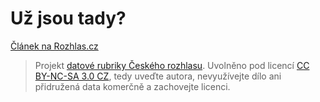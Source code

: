 # Už jsou tady?

[Článek na Rozhlas.cz](http://www.rozhlas.cz/zpravy/data/_zprava/kolik-migrantu-zadrzela-v-uplynulem-tydnu-policie-zjistite-z-grafu-ktery-se-kazdy-den-aktualizuje--1560340)

> Projekt [datové rubriky Českého rozhlasu](http://www.rozhlas.cz/zpravy/data/). Uvolněno pod licencí [CC BY-NC-SA 3.0 CZ](http://creativecommons.org/licenses/by-nc-sa/3.0/cz/), tedy uveďte autora, nevyužívejte dílo ani přidružená data komerčně a zachovejte licenci.
